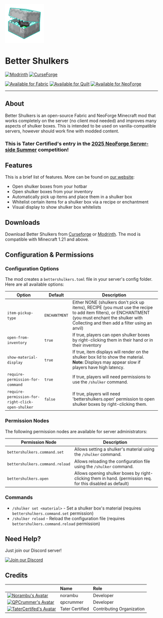 <img src="fabric/src/main/resources/assets/bettershulkers/icon.png" width="128" height="128">

# Better Shulkers
[![Modrinth](https://img.shields.io/badge/Modrinth-Download-green?logo=modrinth)](https://modrinth.com/mod/better-shulkers)
[![CurseForge](https://img.shields.io/badge/CurseForge-Download-orange?logo=curseforge)](https://www.curseforge.com/minecraft/mc-mods/YOUR_MOD_SLUG)

[![Available for Fabric](https://img.shields.io/badge/Available%20for-Fabric-5C5240?&logo=fabric&logoColor=white)](https://modrinth.com/mod/better-shulkers/versions?l=fabric)
[![Available for Quilt](https://img.shields.io/badge/Available%20for-Quilt-5A2C91?logo=quilt&logoColor=white)](https://modrinth.com/mod/better-shulkers/versions?l=quilt)
[![Available for NeoForge](https://img.shields.io/badge/Available%20for-NeoForge-FF6600?logo=neoforge&logoColor=white)](https://modrinth.com/mod/better-shulkers/versions?l=neoforge)
- --
## About
Better Shulkers is an open-source Fabric and NeoForge Minecraft mod that works completely on the server (no client mod needed)
 and improves many aspects of shulker boxes. This is intended to be used on vanilla-compatible servers, however should work
 fine with modded content.

### This is Tater Certified's entry in the [2025 NeoForge Server-side Summer](https://neoforged.net/news/2025serversidesummer/) competition!

## Features
This is a brief list of features. More can be found on [our website](https://noramibu.github.io/Better-Shulkers/):
- Open shulker boxes from your hotbar
- Open shulker boxes from your inventory
- Automatically pick up items and place them in a shulker box
- Whitelist certain items for a shulker box via a recipe or enchantment
- Visual display to show shulker box whitelists

## Downloads
Download Better Shulkers from [Curseforge]() or [Modrinth](https://modrinth.com/mod/better-shulkers).
The mod is compatible with Minecraft 1.21 and above.

## Configuration & Permissions

### Configuration Options
The mod creates a `bettershulkers.toml` file in your server's config folder. Here are all available options:

| Option                                            | Default       | Description                                                                                                                                                                                          |
|---------------------------------------------------|---------------|------------------------------------------------------------------------------------------------------------------------------------------------------------------------------------------------------|
| `item-pickup-type `                               | `ENCHANTMENT` | Either NONE (shulkers don't pick up items), RECIPE (you must use the recipe to add item filters), or ENCHANTMENT (you must enchant the shulker with Collecting and then add a filter using an anvil) |
| `open-from-inventory `                            | `true`        | If true, players can open shulker boxes by right-clicking them in their hand or in their inventory                                                                                                   |
| `show-material-display`                           | `true`        | If true, item displays will render on the shulker box lid to show the material. **Note:** Displays may appear slow if players have high latency.                                                     |
| `require-permission-for-command`                  | `true`        | If true, players will need permissions to use the `/shulker` command.                                                                                                                                |
| `require-permission-for-right-click-open-shulker` | `false`       | If true, players will need 'bettershulkers.open' permission to open shulker boxes by right-clicking them.                                                                                            |

### Permission Nodes
The following permission nodes are available for server administrators:

| Permission Node                 | Description                                                                                                  |
|---------------------------------|--------------------------------------------------------------------------------------------------------------|
| `bettershulkers.command.set`    | Allows setting a shulker's material using the `/shulker` command.                                            |
| `bettershulkers.command.reload` | Allows reloading the configuration file using the `/shulker` command.                                        |
| `bettershulkers.open`           | Allows opening shulker boxes by right-clicking them in hand. (permission req. for this disabled as default)  |

### Commands
- `/shulker set <material>` - Set a shulker box's material (requires `bettershulkers.command.set` permission)
- `/shulker reload` - Reload the configuration file (requires `bettershulkers.command.reload` permission)

## Need Help?
Just join our Discord server!<p>
[![Join our Discord](https://img.shields.io/discord/948704397569958038.svg?label=Join%20us%20on%20Discord&logo=discord&style=for-the-badge)](https://discord.gg/XGw3Te7QYr)

## Credits
|                                                                                                                                                                       | Name            | Role                      |
|-----------------------------------------------------------------------------------------------------------------------------------------------------------------------|:----------------|:--------------------------|
| [![Norambu's Avatar](https://avatars.githubusercontent.com/u/50046813?s=48)](https://github.com/noramibu)                                                             | norambu         | Developer                 |
| [![QPCrummer's Avatar](https://avatars.githubusercontent.com/u/66036033?s=48)](https://github.com/QPCrummer)                                                          | qpcrummer       | Developer                 |
| [![TaterCertifed's Avatar](https://avatars.githubusercontent.com/u/98563278?s=48&u=8a1ddaf201e7c943713e4aee471ad1aa0fbe682f&v=4)](https://github.com/Tater-Certified) | Tater Certified | Contributing Organization |

